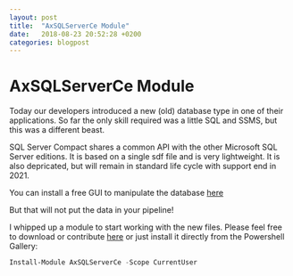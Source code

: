 ```yaml
---
layout: post
title:  "AxSQLServerCe Module"
date:   2018-08-23 20:52:28 +0200
categories: blogpost
---
```

# AxSQLServerCe Module
Today our developers introduced a new (old) database type in one of their applications. So far the only skill required was a little SQL and SSMS, but this was a different beast.

SQL Server Compact shares a common API with the other Microsoft SQL Server editions. It is based on a single sdf file and is very lightweight. It is also depricated, but will remain in standard life cycle with support end in 2021.

You can install a free GUI to manipulate the database [here](https://sourceforge.net/projects/compactview/)

But that will not put the data in your pipeline!

I whipped up a module to start working with the new files. Please feel free to download or contribute [here](https://github.com/Agazoth/AxSQLServerCe.git) or just install it directly from the Powershell Gallery:
```Powershell
Install-Module AxSQLServerCe -Scope CurrentUser
```